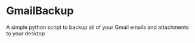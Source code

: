 GmailBackup
===========

A simple python script to backup all of your Gmail emails and attachments to your desktop
